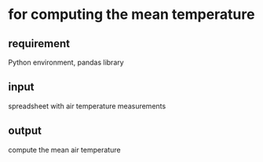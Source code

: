 
# for computing the mean temperature

## requirement 
Python environment, pandas library

## input
spreadsheet with air temperature measurements

## output
compute the mean air temperature 
